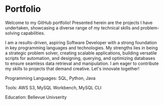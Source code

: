 # Portfolio
Welcome to my GitHub portfolio! Presented herein are the projects I have undertaken, showcasing a diverse range of my technical skills and problem-solving capabilities.

I am a results-driven, aspiring Software Developer with a strong foundation in key programming languages and technologies. My strengths lies in being a strategic problem solver, creating scalable applications, building versatile scripts for automation, and designing, querying, and optimizing databases to ensure seamless data retrieval and manipulation. I am eager to contribute my skills to projects that demand creative. Let's innovate together!

Programming Languages: SQL, Python, Java


Tools: AWS S3, MySQL Workbench, MySQL CLI


Education: Bellevue Univserity 

